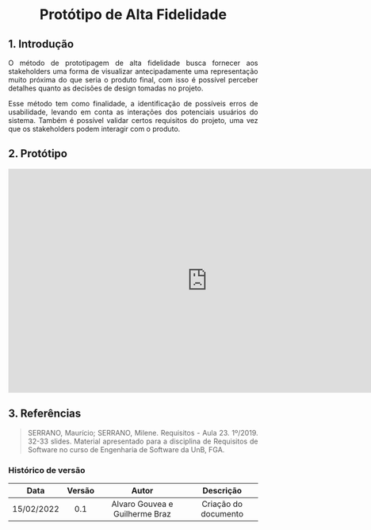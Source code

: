 # <center> Protótipo de Alta Fidelidade

<div align="justify">

## 1. Introdução

O método de prototipagem de alta fidelidade busca fornecer aos stakeholders uma forma de visualizar antecipadamente uma representação muito próxima do que seria o produto final, com isso é possível perceber detalhes quanto as decisões de design tomadas no projeto.

Esse método tem como finalidade, a identificação de possíveis erros de usabilidade, levando em conta as interações dos potenciais usuários do sistema. Também é possível validar certos requisitos do projeto, uma vez que os stakeholders podem interagir com o produto.

## 2. Protótipo

<iframe style="border: 1px solid rgba(0, 0, 0, 0.1);" width="800" height="450" src="https://www.figma.com/embed?embed_host=share&url=https%3A%2F%2Fwww.figma.com%2Fproto%2F8OdrD8NAINjTiqPvR9fmii%2FJOBz-Alta-2.0%3Fnode-id%3D103%253A8%26scaling%3Dscale-down%26page-id%3D0%253A1%26starting-point-node-id%3D103%253A8%26show-proto-sidebar%3D1" allowfullscreen></iframe>

## 3. Referências

> SERRANO, Maurício; SERRANO, Milene. Requisitos - Aula 23. 1º/2019. 32-33 slides. Material apresentado para a disciplina de Requisitos de Software no curso de Engenharia de Software da UnB, FGA.

</div>

### Histórico de versão

|    Data    | Versão |    Autor    |      Descrição       |
| :--------: | :----: | :---------: | :------------------: |
| 15/02/2022 |  0.1   | Alvaro Gouvea e Guilherme Braz | Criação do documento |
